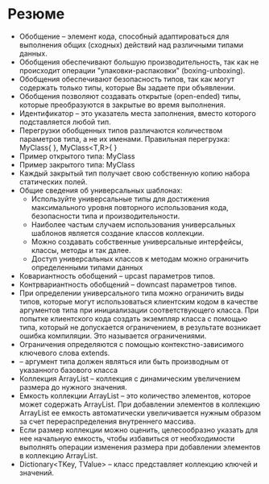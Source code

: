 # Резюме
- Обобщение – элемент кода, способный адаптироваться для выполнения общих (сходных) действий над различными типами данных.
- Обобщения обеспечивают большую производительность, так как не происходит операции "упаковки-распаковки" (boxing-unboxing).
- Обобщения обеспечивают безопасность типов, так как могут содержать только типы, которые Вы задаете при объявлении.
- Обобщения позволяют создавать открытые (open-ended) типы, которые преобразуются в закрытые во время выполнения.
- Идентификатор <T> – это указатель места заполнения, вместо которого подставляется любой тип.
- Перегрузки обобщенных типов различаются количеством параметров типа, а не их именами. Правильная перегрузка: MyClass<T>{ }, MyClass<T,R>{ }
- Пример открытого типа: MyClass<T>
- Пример закрытого типа: MyClass<String>
- Каждый закрытый тип получает свою собственную копию набора статических полей.
- Общие сведения об универсальных шаблонах:
  - Используйте универсальные типы для достижения максимального уровня повторного использования кода, безопасности типа и производительности.
  - Наиболее частым случаем использования универсальных шаблонов является создание классов коллекции.
  - Можно создавать собственные универсальные интерфейсы, классы, методы и так далее.
  - Доступ универсальных классов к методам можно ограничить определенными типами данных
- Ковариантность обобщений – upcast параметров типов.
- Контрвариантность обобщений – downcast параметров типов.
- При определении универсального типа можно ограничить виды типов, которые могут использоваться клиентским кодом в качестве аргументов типа при инициализации соответствующего класса. При попытке клиентского кода создать экземпляр класса с помощью типа, который не допускается ограничением, в результате возникает ошибка компиляции. Это называется ограничениями.
- Ограничения определяются с помощью контекстно-зависимого ключевого слова extends.
- <T extends base_class_name> – аргумент типа должен являться или быть производным от указанного базового класса
- Коллекция ArrayList – коллекция с динамическим увеличением размера до нужного значения.
- Емкость коллекции ArrayList – это количество элементов, которое может содержать ArrayList. При добавлении элементов в коллекцию ArrayList ее емкость автоматически увеличивается нужным образом за счет перераспределения внутреннего массива.
- Если размер коллекции можно оценить, целесообразно указать для нее начальную емкость, чтобы избавиться от необходимости выполнять операции изменения размера при добавлении элементов в коллекцию ArrayList.
- Dictionary<TKey, TValue> – класс представляет коллекцию ключей и значений.
